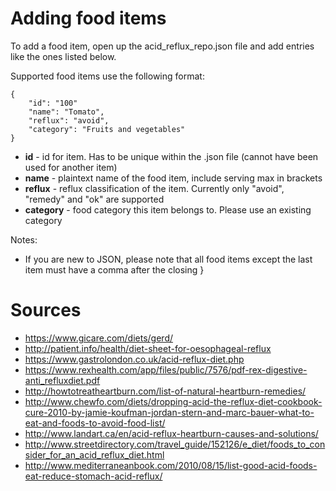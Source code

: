 # Adding food items

To add a food item, open up the acid_reflux_repo.json file and add entries like the ones listed below.

Supported food items use the following format:

    {
        "id": "100"
        "name": "Tomato",
        "reflux": "avoid",
        "category": "Fruits and vegetables"
    }

* **id** - id for item. Has to be unique within the .json file (cannot have been used for another item)
* **name** - plaintext name of the food item, include serving max in brackets
* **reflux** - reflux classification of the item. Currently only "avoid", "remedy" and "ok" are supported
* **category** - food category this item belongs to. Please use an existing category

Notes:

* If you are new to JSON, please note that all food items except the last item must have a comma after the closing }

# Sources

* https://www.gicare.com/diets/gerd/
* http://patient.info/health/diet-sheet-for-oesophageal-reflux
* https://www.gastrolondon.co.uk/acid-reflux-diet.php
* https://www.rexhealth.com/app/files/public/7576/pdf-rex-digestive-anti_refluxdiet.pdf
* http://howtotreatheartburn.com/list-of-natural-heartburn-remedies/
* http://www.chewfo.com/diets/dropping-acid-the-reflux-diet-cookbook-cure-2010-by-jamie-koufman-jordan-stern-and-marc-bauer-what-to-eat-and-foods-to-avoid-food-list/
* http://www.landart.ca/en/acid-reflux-heartburn-causes-and-solutions/
* http://www.streetdirectory.com/travel_guide/152126/e_diet/foods_to_consider_for_an_acid_reflux_diet.html
* http://www.mediterraneanbook.com/2010/08/15/list-good-acid-foods-eat-reduce-stomach-acid-reflux/
